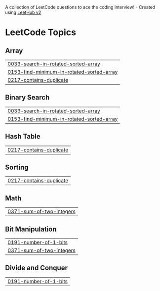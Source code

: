 A collection of LeetCode questions to ace the coding interview! - Created using [LeetHub v2](https://github.com/arunbhardwaj/LeetHub-2.0)
<!---LeetCode Topics Start-->
# LeetCode Topics
## Array
|  |
| ------- |
| [0033-search-in-rotated-sorted-array](https://github.com/Sarang0711/Daily_Programming_Challenge/tree/master/0033-search-in-rotated-sorted-array) |
| [0153-find-minimum-in-rotated-sorted-array](https://github.com/Sarang0711/Daily_Programming_Challenge/tree/master/0153-find-minimum-in-rotated-sorted-array) |
| [0217-contains-duplicate](https://github.com/Sarang0711/Daily_Programming_Challenge/tree/master/0217-contains-duplicate) |
## Binary Search
|  |
| ------- |
| [0033-search-in-rotated-sorted-array](https://github.com/Sarang0711/Daily_Programming_Challenge/tree/master/0033-search-in-rotated-sorted-array) |
| [0153-find-minimum-in-rotated-sorted-array](https://github.com/Sarang0711/Daily_Programming_Challenge/tree/master/0153-find-minimum-in-rotated-sorted-array) |
## Hash Table
|  |
| ------- |
| [0217-contains-duplicate](https://github.com/Sarang0711/Daily_Programming_Challenge/tree/master/0217-contains-duplicate) |
## Sorting
|  |
| ------- |
| [0217-contains-duplicate](https://github.com/Sarang0711/Daily_Programming_Challenge/tree/master/0217-contains-duplicate) |
## Math
|  |
| ------- |
| [0371-sum-of-two-integers](https://github.com/Sarang0711/Daily_Programming_Challenge/tree/master/0371-sum-of-two-integers) |
## Bit Manipulation
|  |
| ------- |
| [0191-number-of-1-bits](https://github.com/Sarang0711/Daily_Programming_Challenge/tree/master/0191-number-of-1-bits) |
| [0371-sum-of-two-integers](https://github.com/Sarang0711/Daily_Programming_Challenge/tree/master/0371-sum-of-two-integers) |
## Divide and Conquer
|  |
| ------- |
| [0191-number-of-1-bits](https://github.com/Sarang0711/Daily_Programming_Challenge/tree/master/0191-number-of-1-bits) |
<!---LeetCode Topics End-->